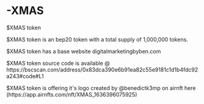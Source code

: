 # -XMAS
<p> $XMAS token </p>
  <p> $XMAS token is an bep20 token with a total supply of 1,000,000 tokens.</p>
  <p> $XMAS token has a base website digitalmarketingbyben.com </p>
  <p> $XMAS token source code is available @ https://bscscan.com/address/0x83dca390e6b91ea82c55e9181c1d1b4fdc92a243#code#L1 </p>
  <p> $XMAS token is offering it's logo created by @benedictk3mp on airnft here (https://app.airnfts.com/nft/XMAS_1636396075925) </p>
